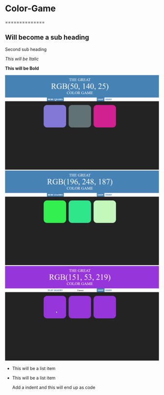 # Color-Game
==============

Will become a sub heading
--------------

Second sub heading

*This will be Italic*

**This will be Bold**

![](demos/selectDifficulty.gif)
![](demos/newColors.gif)
![](demos/selecting.gif)

- This will be a list item
- This will be a list item

    Add a indent and this will end up as code

